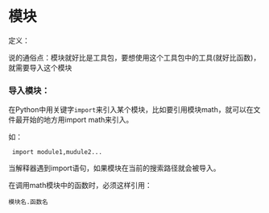 # 模块

定义：

说的通俗点：模块就好比是工具包，要想使用这个工具包中的工具\(就好比函数\)，就需要导入这个模块

### 导入模块：

在Python中用关键字`import`来引入某个模块，比如要引用模块math，就可以在文件最开始的地方用import math来引入。

如：

```
 import module1,mudule2...
```

当解释器遇到import语句，如果模块在当前的搜索路径就会被导入。

在调用math模块中的函数时，必须这样引用：

```
模块名.函数名
```



